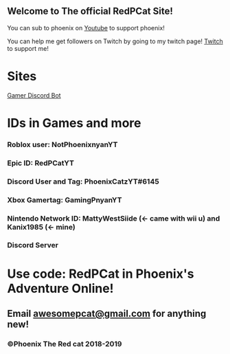 ## Welcome to The official RedPCat Site!

You can sub to phoenix on [Youtube](https://www.youtube.com/channel/UCwX_X8hHkbxJ1Mg-77JhKDg) to support phoenix!

You can help me get followers on Twitch by going to my twitch page! [Twitch](https://www.twitch.tv/realawesomepcat) to support me!

# Sites

[Gamer Discord Bot](https://gamingbotdiscord.github.io/)

# IDs in Games and more

### Roblox  user: NotPhoenixnyanYT
### Epic ID: RedPCatYT
### Discord User and Tag: PhoenixCatzYT#6145
### Xbox Gamertag: GamingPnyanYT
### Nintendo Network ID: MattyWestSiide (<- came with wii u) and Kanix1985 (<- mine)

### Discord Server


# Use code: RedPCat in Phoenix's Adventure Online!
## Email awesomepcat@gmail.com for anything new!
### ©Phoenix The Red cat 2018-2019


